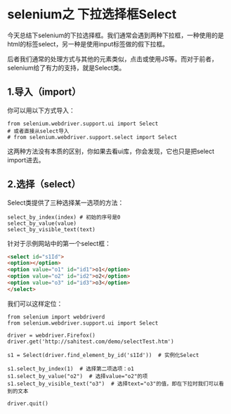# selenium之 下拉选择框Select

今天总结下selenium的下拉选择框。我们通常会遇到两种下拉框，一种使用的是html的标签select，另一种是使用input标签做的假下拉框。

后者我们通常的处理方式与其他的元素类似，点击或使用JS等。而对于前者，selenium给了有力的支持，就是Select类。


## 1.导入（import）
你可以用以下方式导入：

```
from selenium.webdriver.support.ui import Select
# 或者直接从select导入
# from selenium.webdriver.support.select import Select
```
这两种方法没有本质的区别，你如果去看ui库，你会发现，它也只是把select import进去。

## 2.选择（select）
Select类提供了三种选择某一选项的方法：

```
select_by_index(index) # 初始的序号是0
select_by_value(value)
select_by_visible_text(text)
```

针对于示例网站中的第一个select框：

```html
<select id="s1Id">
<option></option>
<option value="o1" id="id1">o1</option>
<option value="o2" id="id2">o2</option>
<option value="o3" id="id3">o3</option>
</select>
```

我们可以这样定位：

```
from selenium import webdriverd
from selenium.webdriver.support.ui import Select

driver = webdriver.Firefox()
driver.get('http://sahitest.com/demo/selectTest.htm')

s1 = Select(driver.find_element_by_id('s1Id'))  # 实例化Select

s1.select_by_index(1)  # 选择第二项选项：o1
s1.select_by_value("o2")  # 选择value="o2"的项
s1.select_by_visible_text("o3")  # 选择text="o3"的值，即在下拉时我们可以看到的文本

driver.quit()
```